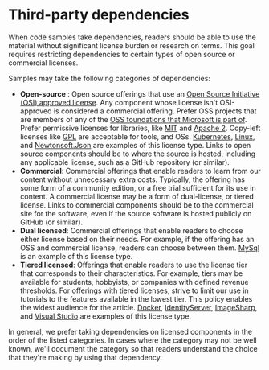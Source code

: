 # Third-party dependencies

When code samples take dependencies, readers should be able to use the material without significant license burden or research on terms. This goal requires restricting dependencies to certain types of open source or commercial licenses.

Samples may take the following categories of dependencies:

- **Open-source** : Open source offerings that use an [Open Source Initiative (OSI) approved license](https://opensource.org/licenses). Any component whose license isn't OSI-approved is considered a commercial offering. Prefer OSS projects that are members of any of the [OSS foundations that Microsoft is part of](https://opensource.microsoft.com/ecosystem/). Prefer permissive licenses for libraries, like [MIT](https://opensource.org/licenses/MIT) and [Apache 2](https://opensource.org/licenses/Apache-2.0). Copy-left licenses like [GPL](https://opensource.org/licenses/gpl-license) are acceptable for tools, and OSs. [Kubernetes](https://github.com/kubernetes/kubernetes), [Linux](https://github.com/torvalds/linux), and [Newtonsoft.Json](https://github.com/JamesNK/Newtonsoft.Json) are examples of this license type. Links to open source components should be to where the source is hosted, including any applicable license, such as a GitHub repository (or similar).
- **Commercial**: Commercial offerings that enable readers to learn from our content without unnecessary extra costs. Typically, the offering has some form of a community edition, or a free trial sufficient for its use in content. A commercial license may be a form of dual-license, or tiered license. Links to commercial components should be to the commercial site for the software, even if the source software is hosted publicly on GitHub (or similar).
- **Dual licensed**: Commercial offerings that enable readers to choose either license based on their needs. For example, if the offering has an OSS and commercial license, readers can  choose between them. [MySql](https://github.com/mysql/mysql-server) is an example of this license type.
- **Tiered licensed**: Offerings that enable readers to use the license tier that corresponds to their characteristics. For example, tiers may be available for students, hobbyists, or companies with defined revenue  thresholds. For offerings with tiered licenses, strive to limit our use in tutorials to the features available in the lowest tier. This policy enables the widest audience for the article. [Docker](https://www.docker.com/), [IdentityServer](https://duendesoftware.com/products/identityserver), [ImageSharp](https://sixlabors.com/products/imagesharp/), and [Visual Studio](https://visualstudio.com) are examples of this license type.

In general, we prefer taking dependencies on licensed components in the order of the listed categories. In cases where the category may not be well known, we'll document the category so that readers understand the choice that they're making by using that dependency.

